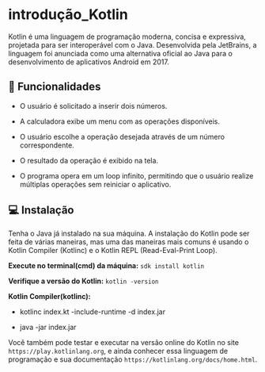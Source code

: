 
# introdução_Kotlin

Kotlin é uma linguagem de programação moderna, concisa e expressiva, projetada para ser interoperável com o Java. Desenvolvida pela JetBrains, a linguagem foi anunciada como uma alternativa oficial ao Java para o desenvolvimento de aplicativos Android em 2017.

## :pushpin: Funcionalidades

- O usuário é solicitado a inserir dois números.

- A calculadora exibe um menu com as operações disponíveis.

- O usuário escolhe a operação desejada através de um número correspondente.

- O resultado da operação é exibido na tela.

- O programa opera em um loop infinito, permitindo que o usuário realize múltiplas operações sem reiniciar o aplicativo.

## :computer: Instalação

Tenha o Java já instalado na sua máquina. A instalação do Kotlin pode ser feita de várias maneiras, mas uma das maneiras mais comuns é usando o Kotlin Compiler (Kotlinc) e o Kotlin REPL (Read-Eval-Print Loop). 

**Execute no terminal(cmd) da máquina:** `sdk install kotlin`

**Verifique a versão do Kotlin:** `kotlin -version`

**Kotlin Compiler(kotlinc):**

- kotlinc index.kt -include-runtime -d index.jar

-  java -jar index.jar

Você também pode testar e executar na versão online do Kotlin no site `https://play.kotlinlang.org`, e ainda conhecer essa linguagem de programação e sua documentação `https://kotlinlang.org/docs/home.html`.



